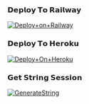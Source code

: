 


### 𝗗𝗲𝗽𝗹𝗼𝘆 𝗧𝗼 𝗥𝗮𝗶𝗹𝘄𝗮𝘆

[![Deploy+on+Railway](https://railway.app/button.svg)](https://railway.app/new/template?template=https://github.com/AbhumanyuXMusic/HeroMusic&envs=API_ID,API_HASH,BOT_USERNAME,BOT_TOKEN,DURATION_LIMIT,STRING_SESSION,SUDO_USERS,HEROKU_API_KEY,HEROKU_APP_NAME)


### 𝗗𝗲𝗽𝗹𝗼𝘆 𝗧𝗼 𝗛𝗲𝗿𝗼𝗸𝘂

[![Deploy+On+Heroku](https://www.herokucdn.com/deploy/button.svg)](https://heroku.com/deploy?template=https://github.com/AbhumanyuXMusic/HeroMusic)



### 𝗚𝗲𝘁 𝗦𝘁𝗿𝗶𝗻𝗴 𝗦𝗲𝘀𝘀𝗶𝗼𝗻

[![GenerateString](https://img.shields.io/badge/repl.it-generateString-yellowgreen)](https://replit.com/@AdityaHalder/PyrogramStringSession)

